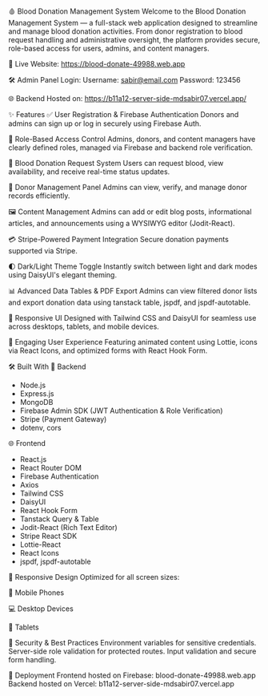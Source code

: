 🩸 Blood Donation Management System
Welcome to the Blood Donation Management System — a full-stack web application designed to streamline and manage blood donation activities. From donor registration to blood request handling and administrative oversight, the platform provides secure, role-based access for users, admins, and content managers.

🔗 Live Website: https://blood-donate-49988.web.app

🛠️ Admin Panel Login:
Username: sabir@email.com
Password: 123456

🌐 Backend Hosted on: https://b11a12-server-side-mdsabir07.vercel.app/

✨ Features
✅ User Registration & Firebase Authentication
Donors and admins can sign up or log in securely using Firebase Auth.

🔐 Role-Based Access Control
Admins, donors, and content managers have clearly defined roles, managed via Firebase and backend role verification.

📝 Blood Donation Request System
Users can request blood, view availability, and receive real-time status updates.

👤 Donor Management Panel
Admins can view, verify, and manage donor records efficiently.

🖼️ Content Management
Admins can add or edit blog posts, informational articles, and announcements using a WYSIWYG editor (Jodit-React).

💳 Stripe-Powered Payment Integration
Secure donation payments supported via Stripe.

🌓 Dark/Light Theme Toggle
Instantly switch between light and dark modes using DaisyUI's elegant theming.

📊 Advanced Data Tables & PDF Export
Admins can view filtered donor lists and export donation data using tanstack table, jspdf, and jspdf-autotable.

📱 Responsive UI
Designed with Tailwind CSS and DaisyUI for seamless use across desktops, tablets, and mobile devices.

💬 Engaging User Experience
Featuring animated content using Lottie, icons via React Icons, and optimized forms with React Hook Form.

🛠️ Built With
🔧 Backend
* Node.js
* Express.js
* MongoDB
* Firebase Admin SDK (JWT Authentication & Role Verification)
* Stripe (Payment Gateway)
* dotenv, cors

🌐 Frontend
* React.js
* React Router DOM
* Firebase Authentication
* Axios
* Tailwind CSS
* DaisyUI
* React Hook Form
* Tanstack Query & Table
* Jodit-React (Rich Text Editor)
* Stripe React SDK
* Lottie-React
* React Icons
* jspdf, jspdf-autotable

📱 Responsive Design Optimized for all screen sizes:

📱 Mobile Phones

💻 Desktop Devices

📲 Tablets

🔐 Security & Best Practices
Environment variables for sensitive credentials.
Server-side role validation for protected routes.
Input validation and secure form handling.

🚀 Deployment
Frontend hosted on Firebase: blood-donate-49988.web.app
Backend hosted on Vercel: b11a12-server-side-mdsabir07.vercel.app